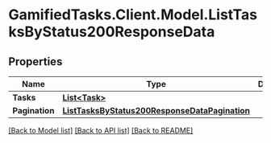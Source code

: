 # GamifiedTasks.Client.Model.ListTasksByStatus200ResponseData

## Properties

Name | Type | Description | Notes
------------ | ------------- | ------------- | -------------
**Tasks** | [**List&lt;Task&gt;**](Task.md) |  | [optional] 
**Pagination** | [**ListTasksByStatus200ResponseDataPagination**](ListTasksByStatus200ResponseDataPagination.md) |  | [optional] 

[[Back to Model list]](../../README.md#documentation-for-models) [[Back to API list]](../../README.md#documentation-for-api-endpoints) [[Back to README]](../../README.md)


